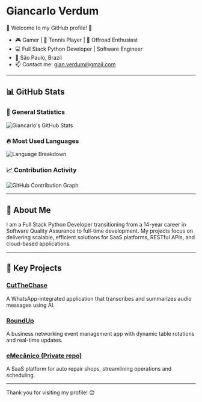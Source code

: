 # Giancarlo Verdum

🌟 Welcome to my GitHub profile! 🚀

- 🎮 Gamer | 🎾 Tennis Player | 🚙 Offroad Enthusiast
- 💻 Full Stack Python Developer | Software Engineer
- 📍 São Paulo, Brazil
- 📫 Contact me: [gian.verdum@gmail.com](mailto:gian.verdum@gmail.com)

---

## 📊 GitHub Stats

### 🚀 General Statistics
![Giancarlo's GitHub Stats](https://github-readme-stats.vercel.app/api?username=gianverdum&show_icons=true&theme=radical&count_private=true&hide=issues)

### 🔥 Most Used Languages
![Language Breakdown](https://github-readme-stats.vercel.app/api/top-langs/?username=gianverdum&layout=compact&theme=radical&langs_count=6)

### 📈 Contribution Activity
![GitHub Contribution Graph](https://github-readme-activity-graph.cyclic.app/graph?username=gianverdum&theme=radical&hide_border=true)

---

## 🌟 About Me

I am a Full Stack Python Developer transitioning from a 14-year career in Software Quality Assurance to full-time development. My projects focus on delivering scalable, efficient solutions for SaaS platforms, RESTful APIs, and cloud-based applications.

---

## 🚀 Key Projects

### [CutTheChase](https://github.com/gianverdum/CutTheChaseArchitecture)
A WhatsApp-integrated application that transcribes and summarizes audio messages using AI.

### [RoundUp](https://github.com/gianverdum/roundup)
A business networking event management app with dynamic table rotations and real-time updates.

### [eMecânico (Private repo)](#)
A SaaS platform for auto repair shops, streamlining operations and scheduling.

---

Thank you for visiting my profile! 😊
